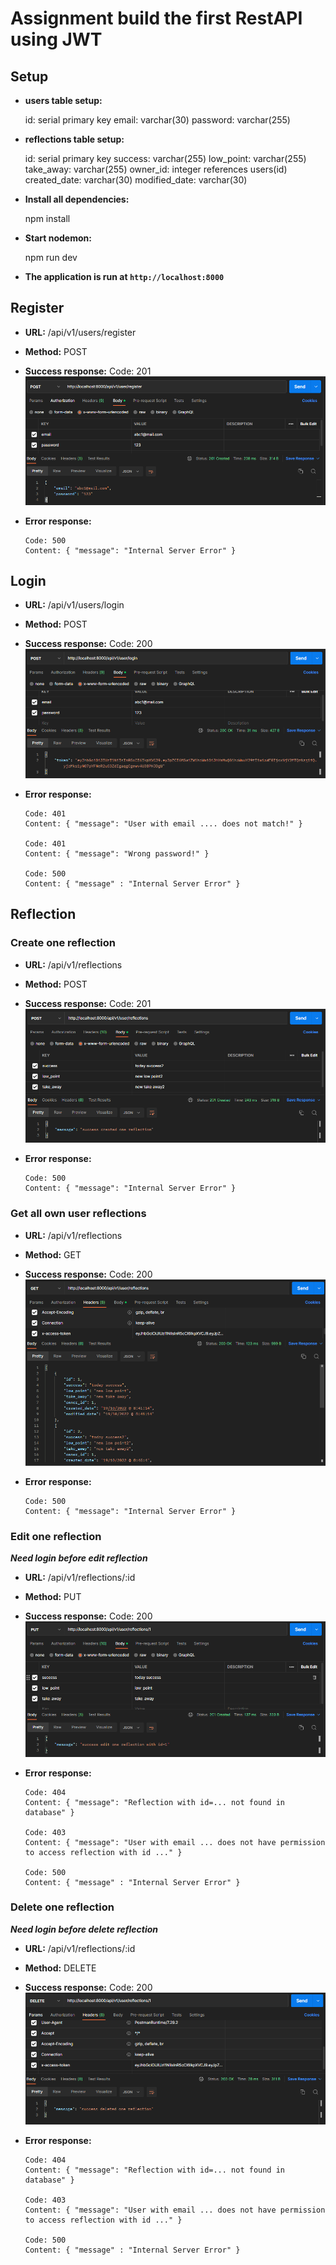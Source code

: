 # Assignment build the first RestAPI using JWT

## Setup

- **users table setup:**
  <The request typ>

  id: serial primary key
  email: varchar(30)
  password: varchar(255)

- **reflections table setup:**
  <The request typ>

  id: serial primary key
  success: varchar(255)
  low_point: varchar(255)
  take_away: varchar(255)
  owner_id: integer references users(id)
  created_date: varchar(30)
  modified_date: varchar(30)

- **Install all dependencies:**

  <The request typ>

  npm install

- **Start nodemon:**
  <The request type>

  npm run dev

- **The application is run at `http://localhost:8000`**

## Register

- **URL:**
  <The request type>
  /api/v1/users/register
- **Method:**
  <The request type>
  POST
- **Success response:**
  Code: 201
  ![response register success](https://github.com/fadlan7/final-project1/blob/main/screenshot/register.png)
- **Error response:**
  <The request type>

      Code: 500
      Content: { "message": "Internal Server Error" }

## Login

- **URL:**
  <The request type>
  /api/v1/users/login
- **Method:**
  <The request type>
  POST
- **Success response:**
  Code: 200
  ![response login success](https://github.com/fadlan7/final-project1/blob/main/screenshot/login.png)
- **Error response:**
  <The request type>

      Code: 401
      Content: { "message": "User with email .... does not match!" }

      Code: 401
      Content: { "message": "Wrong password!" }

      Code: 500
      Content: { "message" : "Internal Server Error" }

## Reflection

### Create one reflection

- **URL:**
  <The request type>
  /api/v1/reflections
- **Method:**
  <The request type>
  POST
- **Success response:**
  Code: 201
  ![response create success](https://github.com/fadlan7/final-project1/blob/main/screenshot/create%20one%20reflection2.png)
- **Error response:**
  <The request type>

      Code: 500
      Content: { "message": "Internal Server Error" }

### Get all own user reflections

- **URL:**
  <The request type>
  /api/v1/reflections
- **Method:**
  <The request type>
  GET
- **Success response:**
  Code: 200
  ![response get all own reflections success](https://github.com/fadlan7/final-project1/blob/main/screenshot/get%20all%20own%20reflection%20data.png)
- **Error response:**
  <The request type>

      Code: 500
      Content: { "message": "Internal Server Error" }

### Edit one reflection

**_Need login before edit reflection_**

- **URL:**
  <The request type>
  /api/v1/reflections/:id
- **Method:**
  <The request type>
  PUT
- **Success response:**
  Code: 200
  ![response edit reflection success](https://github.com/fadlan7/final-project1/blob/main/screenshot/edit%20one%20reflection2.png)
- **Error response:**
  <The request type>

      Code: 404
      Content: { "message": "Reflection with id=... not found in database" }

      Code: 403
      Content: { "message": "User with email ... does not have permission to access reflection with id ..." }

      Code: 500
      Content: { "message" : "Internal Server Error" }

### Delete one reflection

**_Need login before delete reflection_**

- **URL:**
  <The request type>
  /api/v1/reflections/:id
- **Method:**
  <The request type>
  DELETE
- **Success response:**
  Code: 200
  ![response delete reflection success](https://github.com/fadlan7/final-project1/blob/main/screenshot/delete%20one%20reflection.png)
- **Error response:**
  <The request type>

      Code: 404
      Content: { "message": "Reflection with id=... not found in database" }

      Code: 403
      Content: { "message": "User with email ... does not have permission to access reflection with id ..." }

      Code: 500
      Content: { "message" : "Internal Server Error" }

